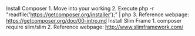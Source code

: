 Install Composer
	1. Move into your working 
	2. Execute php -r "readfile('https://getcomposer.org/installer');" | php
	3. Reference webpage: https://getcomposer.org/doc/00-intro.md
Install Slim Frame
	1. composer require slim/slim
	2. Reference webpage: http://www.slimframework.com/